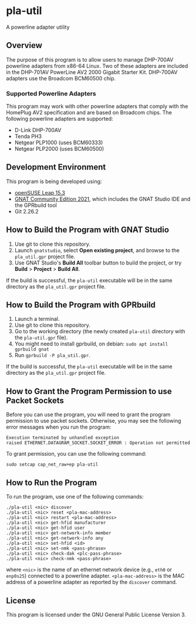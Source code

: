 # pla-util
A powerline adapter utility

## Overview
The purpose of this program is to allow users to manage DHP-700AV powerline adapters from x86-64 Linux.
Two of these adapters are included in the DHP-701AV PowerLine AV2 2000 Gigabit Starter Kit.
DHP-700AV adapters use the Broadcom BCM60500 chip.

### Supported Powerline Adapters
This program may work with other powerline adapters that comply with the HomePlug AV2 specification and are based on Broadcom chips. The following powerline adapters are supported:

* D-Link DHP-700AV
* Tenda PH3
* Netgear PLP1000 (uses BCM60333)
* Netgear PLP2000 (uses BCM60500)

## Development Environment
This program is being developed using:

* [openSUSE Leap 15.3](https://www.opensuse.org/)
* [GNAT Community Edition 2021](https://www.adacore.com/download), which includes the GNAT Studio IDE and the GPRbuild tool
* Git 2.26.2

## How to Build the Program with GNAT Studio
1. Use git to clone this repository.
2. Launch `gnatstudio`, select **Open existing project**, and browse to the `pla_util.gpr` project file.
3. Use GNAT Studio's **Build All** toolbar button to build the project, or try **Build** > **Project** > **Build All**.

If the build is successful, the `pla-util` executable will be in the same directory as the `pla_util.gpr` project file.

## How to Build the Program with GPRbuild
1. Launch a terminal.
2. Use git to clone this repository.
3. Go to the working directory (the newly created `pla-util` directory with the `pla-util.gpr` file).
4. You might need to install gprbuild, on debian: `sudo apt install gprbuild gnat`
5. Run `gprbuild -P pla_util.gpr`.

If the build is successful, the `pla-util` executable will be in the same directory as the `pla_util.gpr` project file.

## How to Grant the Program Permission to use Packet Sockets
Before you can use the program, you will need to grant the program
permission to use packet sockets. Otherwise, you may see the
following error messages when you run the program:

```
Execution terminated by unhandled exception
raised ETHERNET.DATAGRAM_SOCKET.SOCKET_ERROR : Operation not permitted
```

To grant permission, you can use the following command:

```
sudo setcap cap_net_raw+ep pla-util
```

## How to Run the Program
To run the program, use one of the following commands:

```
./pla-util <nic> discover
./pla-util <nic> reset <pla-mac-address>
./pla-util <nic> restart <pla-mac-address>
./pla-util <nic> get-hfid manufacturer
./pla-util <nic> get-hfid user
./pla-util <nic> get-network-info member
./pla-util <nic> get-network-info any
./pla-util <nic> set-hfid <id>
./pla-util <nic> set-nmk <pass-phrase>
./pla-util <nic> check-dak <plc-pass-phrase>
./pla-util <nic> check-nmk <pass-phrase>
```

where
`<nic>` is the name of an ethernet network device (e.g., `eth0` or `enp0s25`)
connected to a powerline adapter.
`<pla-mac-address>` is the MAC address of a powerline adapter as reported by the `discover` command.

## License
This program is licensed under the GNU General Public License Version 3.


